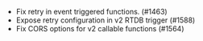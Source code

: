 - Fix retry in event triggered functions. (#1463)
- Expose retry configuration in v2 RTDB trigger (#1588)
- Fix CORS options for v2 callable functions (#1564)

